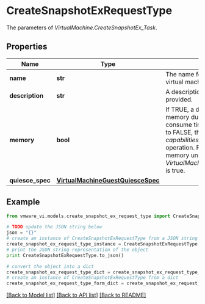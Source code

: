 # CreateSnapshotExRequestType

The parameters of *VirtualMachine.CreateSnapshotEx_Task*. 

## Properties
Name | Type | Description | Notes
------------ | ------------- | ------------- | -------------
**name** | **str** | The name for this snapshot. The name need not be unique for this virtual machine.  | 
**description** | **str** | A description for this snapshot. If omitted, a default description may be provided.  | [optional] 
**memory** | **bool** | If TRUE, a dump of the internal state of the virtual machine (basically a memory dump) is included in the snapshot. Memory snapshots consume time and resources, and thus take longer to create. When set to FALSE, the power state of the snapshot is set to powered off.  *capabilities* indicates whether or not this virtual machine supports this operation. For a virtual machine in suspended state we always include memory unless *VirtualMachineCapability.diskOnlySnapshotOnSuspendedVMSupported* is true.  | 
**quiesce_spec** | [**VirtualMachineGuestQuiesceSpec**](VirtualMachineGuestQuiesceSpec.md) |  | [optional] 

## Example

```python
from vmware_vi.models.create_snapshot_ex_request_type import CreateSnapshotExRequestType

# TODO update the JSON string below
json = "{}"
# create an instance of CreateSnapshotExRequestType from a JSON string
create_snapshot_ex_request_type_instance = CreateSnapshotExRequestType.from_json(json)
# print the JSON string representation of the object
print CreateSnapshotExRequestType.to_json()

# convert the object into a dict
create_snapshot_ex_request_type_dict = create_snapshot_ex_request_type_instance.to_dict()
# create an instance of CreateSnapshotExRequestType from a dict
create_snapshot_ex_request_type_form_dict = create_snapshot_ex_request_type.from_dict(create_snapshot_ex_request_type_dict)
```
[[Back to Model list]](../README.md#documentation-for-models) [[Back to API list]](../README.md#documentation-for-api-endpoints) [[Back to README]](../README.md)


